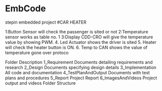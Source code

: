 # EmbCode
stepin embedded project
#CAR HEATER


1:Button Sensor will check the passenger is sited or not
2:Temperature sensor works as table no. 1
3:Display CDD-CRO will give the temperature value by showing PWM.
4. Led Actuator shows the driver is sited
5. Heater will check the heater button is ON.
6. Temp to CAN shows the value of temperature gone over protoco

Folder	Description
1_Requirement	Documents detailing requirements and research
2_Design	Documents specifying design details
3_Implementation	All code and documentation
4_TestPlanAndOutput	Documents with test plans and procedures
5_Report	Project Report
6_ImagesAndVideos	Project output and videos
Folder Structure

